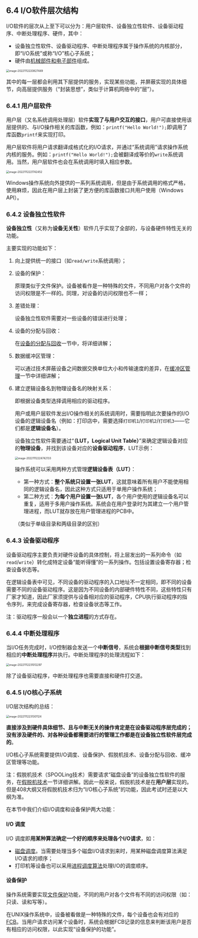 ## 6.4 I/O软件层次结构

I/O软件的层次从上至下可以分为：用户层软件、设备独立性软件、设备驱动程序、中断处理程序、硬件，其中：

+ 设备独立性软件、设备驱动程序、中断处理程序属于操作系统的内核部分，即“I/O系统”或称“I/O”核心子系统；
+ 硬件由[机械部件和电子部件](https://docs.drshw.tech/os/6/2/#621-io%E8%AE%BE%E5%A4%87%E7%9A%84%E9%83%A8%E4%BB%B6)组成。

<img src="https://images.drshw.tech/images/notes/image-20221112220827449.png" alt="image-20221112220827449" style="zoom:50%;" />

其中的每一层都会利用其下层提供的服务，实现某些功能，并屏蔽实现的具体细节，向高层提供服务（“封装思想”，类似于计算机网络中的“层”）。

### 6.4.1 用户层软件

用户层（又名系统调用处理层）软件**实现了与用户交互的接口**，用户可直接使用该层提供的、与I/O操作相关的库函数，例如：`printf("Hello World!");`即调用了库函数`printf`来实现打印。

用户层软件将用户请求翻译成格式化的I/O请求，并通过“系统调用”请求操作系统内核的服务。例如：`printf("Hello World!");`会被翻译成等价的`write`系统调用。当然，用户层软件也会在系统调用时填入相应参数。

<img src="https://images.drshw.tech/images/notes/image-20221112221742452.png" alt="image-20221112221742452" style="zoom:50%;" />

Windows操作系统向外提供的一系列系统调用，但是由于系统调用的格式严格，使用麻烦，因此在用户层上封装了更方便的库函数接口共用户使用（Windows API）。

### 6.4.2 设备独立性软件

**设备独立性**（又称为**设备无关性**）软件几乎实现了全部的，与设备硬件特性无关的功能。

主要实现的功能如下：

1. 向上提供统一的接口（如`read/write`系统调用）；

2. 设备的保护：

   原理类似于文件保护。设备被看作是一种特殊的文件，不同用户对各个文件的访问权限是不一样的。同理，对设备的访问权限也不一样；

3. 差错处理：

   设备独立性软件需要对一些设备的错误进行处理；

4. 设备的分配与回收：

   在[设备的分配与回收](https://docs.drshw.tech/os/6/6/)一节中，将详细讲解；

5. 数据缓冲区管理：

   可以通过技术屏蔽设备之间数据交换单位大小和传输速度的差异，在[缓冲区管理](https://docs.drshw.tech/os/6/7/)一节中详细讲解；

6. 建立逻辑设备名到物理设备名的映射关系：

   即根据设备类型选择调用相应的驱动程序。

   用户或用户层软件发出I/O操作相关的系统调用时，需要指明此次要操作的I/O设备的逻辑设备名（例如：打印店中，需要选择`打印机1`/`打印机2`/`打印机3`——它们都是**逻辑设备名**）。

   设备独立性软件需要通过“**（LUT，Logical Unit Table）**”来确定逻辑设备对应的**物理设备**，并找到该设备对应的**设备驱动程序**，LUT示例：

   <img src="https://images.drshw.tech/images/notes/image-20221112224742133.png" alt="image-20221112224742133" style="zoom:50%;" />

   操作系统可以采用两种方式管理**逻辑设备表（LUT）**：

   + 第一种方式：**整个系统只设置一张LUT**，这就意味着所有用户不能使用相同的逻辑设备名，因此这种方式只适用于单用户操作系统；
   + 第二种方式：**为每个用户设置一张LUT**，各个用户使用的逻辑设备名可以重复，适用于多用户操作系统。系统会在用户登录时为其建立一个用户管理进程，而LUT就存放在用户管理进程的PCB中。

   （类似于单级目录和两级目录的区别）

### 6.4.3 设备驱动程序

设备驱动程序主要负责对硬件设备的具体控制，将上层发出的一系列命令（如`read`/`write`）转化成特定设备“能听得懂”的一系列操作。包括设置设备寄存器；检查设备状态等。

在逻辑设备表中可见，不同设备的驱动程序的入口地址不一定相同，即不同的设备需要不同的设备驱动程序。这是因为不同设备的内部硬件特性不同，这些特性只有厂家才知道，因此厂家须提供与设备相对应的驱动程序，CPU执行驱动程序的指令序列，来完成设备寄存器，检查设备状态等工作。

注：驱动程序一般会以一个**独立进程**的方式存在。

### 6.4.4 中断处理程序

当I/O任务完成时，I/O控制器会发送一个**中断信号**，系统会**根据中断信号类型**找到相应的**中断处理程序**并执行。中断处理程序的处理流程如下：

<img src="https://images.drshw.tech/images/notes/image-20221112231012297.png" alt="image-20221112231012297" style="zoom:50%;" />

除了设备驱动程序，中断处理程序也需要直接和硬件打交道。

### 6.4.5 I/O核心子系统

I/O层次结构的总结：

<img src="https://images.drshw.tech/images/notes/image-20221112231301124.png" alt="image-20221112231301124" style="zoom:50%;" />

**直接涉及到硬件具体细节、且与中断无关的操作肯定是在设备驱动程序层完成的；没有涉及硬件的、对各种设备都需要进行的管理工作都是在设备独立性软件层完成的**。

I/O核心子系统需要提供I/O调度、设备保护、假脱机技术、设备分配与回收、缓冲区管理等功能。

注：假脱机技术（SPOOLing技术）需要请求“磁盘设备”的设备独立性软件的服务，在[假脱机技术](https://docs.drshw.tech/os/6/5/)一节详细讲解。因此一般来说，假脱机技术是在**用户层**实现的。但是408大纲又将假脱机技术归为“I/O核心子系统”的功能，因此考试时还是以大纲为准。

在本节中我们介绍I/O调度和设备保护两大功能：

#### I/O 调度

I/O 调度即**用某种算法确定一个好的顺序来处理各个I/O请求**，如：

+ [磁盘调度](https://docs.drshw.tech/os/8/3/#833-%E5%85%88%E6%9D%A5%E5%85%88%E6%9C%8D%E5%8A%A1%E7%AE%97%E6%B3%95fcfs)。当需要处理当多个磁盘I/O请求到来时，用某种磁盘调度算法满足I/O请求的顺序；
+ 打印机等设备也可以采用[进程调度算法](https://docs.drshw.tech/os/3/2/)处理I/O的调度顺序。

#### 设备保护

操作系统需要实现[文件保护](https://docs.drshw.tech/os/7/6/)功能，不同的用户对各个文件有不同的访问权限（如：只读、读和写等）。

在UNIX操作系统中，设备被看做是一种特殊的文件，每个设备也会有对应的[FCB](https://docs.drshw.tech/os/7/3/#%E6%96%87%E4%BB%B6%E6%8E%A7%E5%88%B6%E5%9D%97)。当用户请求访问某个设备时，系统会根据FCB记录的信息来判断该用户是否有相应的访问权限，以此实现“设备保护的功能”。

